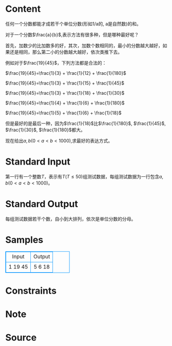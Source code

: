 
# Content

任何一个分数都能才成若干个单位分数(形如1/a的, a是自然数)的和。

对于一个分数$\frac{a}{b}$,表示方法有很多种，但是哪种最好呢？ 

首先，加数少的比加数多的好，其次，加数个数相同的，最小的分数越大越好，如果还是相同，那么第二小的分数越大越好，依次类推下去。

例如对于$\frac{19}{45}$，下列方法都是合法的： 

$\frac{19}{45}=\frac{1}{3} + \frac{1}{12} + \frac{1}{180}$ 

$\frac{19}{45}=\frac{1}{3} + \frac{1}{15} + \frac{1}{45}$

$\frac{19}{45}=\frac{1}{3} + \frac{1}{18} + \frac{1}{30}$

$\frac{19}{45}=\frac{1}{4} + \frac{1}{6} + \frac{1}{180}$

$\frac{19}{45}=\frac{1}{5} + \frac{1}{6} + \frac{1}{18}$

但是最好的是最后一种，因为$\frac{1}{18}$比$\frac{1}{180}$, $\frac{1}{45}$, $\frac{1}{30}$, $\frac{1}{180}$都大。 

现在给出$a,b$($0<a<b<1000$),求最好的表达方式。

# Standard Input

第一行有一个整数$T$，表示有$T$($T\leq 50$)组测试数据，每组测试数据为一行包含$a,b$($0<a<b<1000$)。

# Standard Output

每组测试数据若干个数，自小到大排列，依次是单位分数的分母。

# Samples

<style>
        table,table tr th, table tr td { border:1px solid #0094ff; }
        table { width: 200px; min-height: 25px; line-height: 25px; text-align: center; border-collapse: collapse;}   
    </style>
<table>
	<tr>
		<td>Input</td>
		<td>Output</td>
	</tr>
<tr><td>1
19 45</td><td>5 6 18</td></tr></table>


# Constraints



# Note



# Source


